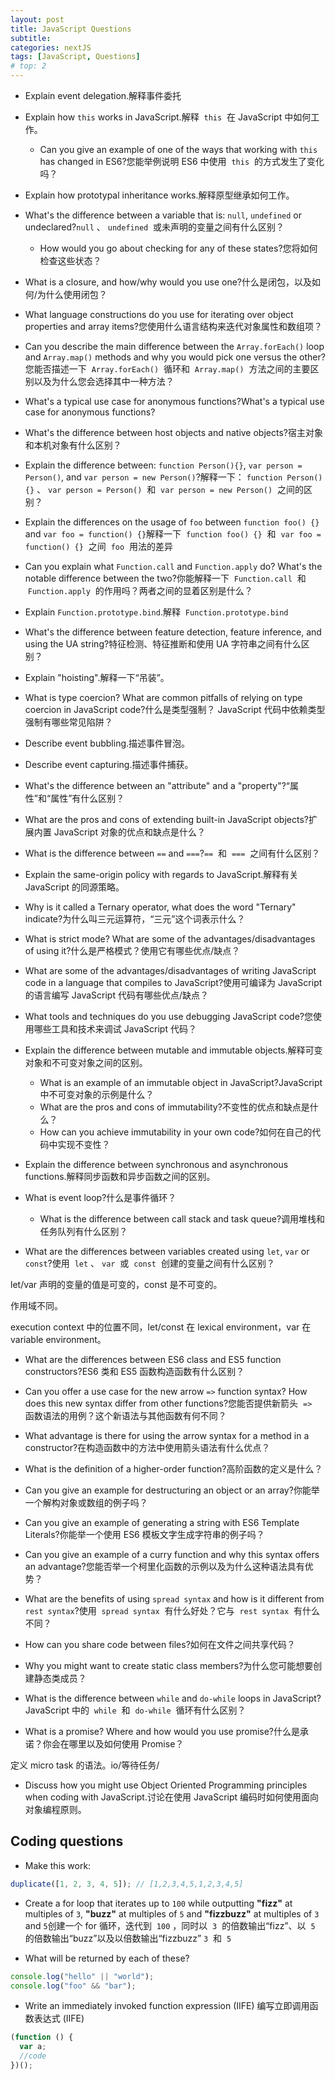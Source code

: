 ```yaml
---
layout: post
title: JavaScript Questions
subtitle:
categories: nextJS
tags: [JavaScript, Questions]
# top: 2
---
```


- Explain event delegation.解释事件委托

- Explain how `this` works in JavaScript.解释  `this`  在 JavaScript 中如何工作。
  
  - Can you give an example of one of the ways that working with `this` has changed in ES6?您能举例说明 ES6 中使用  `this`  的方式发生了变化吗？

- Explain how prototypal inheritance works.解释原型继承如何工作。

- What's the difference between a variable that is: `null`, `undefined` or undeclared?`null` 、 `undefined`  或未声明的变量之间有什么区别？
  
  - How would you go about checking for any of these states?您将如何检查这些状态？

- What is a closure, and how/why would you use one?什么是闭包，以及如何/为什么使用闭包？

- What language constructions do you use for iterating over object properties and array items?您使用什么语言结构来迭代对象属性和数组项？

- Can you describe the main difference between the `Array.forEach()` loop and `Array.map()` methods and why you would pick one versus the other?您能否描述一下  `Array.forEach()`  循环和  `Array.map()`  方法之间的主要区别以及为什么您会选择其中一种方法？

- What's a typical use case for anonymous functions?What's a typical use case for anonymous functions?

- What's the difference between host objects and native objects?宿主对象和本机对象有什么区别？

- Explain the difference between: `function Person(){}`, `var person = Person()`, and `var person = new Person()`?解释一下： `function Person(){}` 、 `var person = Person()`  和  `var person = new Person()`  之间的区别？

- Explain the differences on the usage of `foo` between `function foo() {}` and `var foo = function() {}`解释一下  `function foo() {}`  和  `var foo = function() {}`  之间  `foo`  用法的差异

- Can you explain what `Function.call` and `Function.apply` do? What's the notable difference between the two?你能解释一下  `Function.call`  和  `Function.apply`  的作用吗？两者之间的显着区别是什么？

- Explain `Function.prototype.bind`.解释  `Function.prototype.bind`

- What's the difference between feature detection, feature inference, and using the UA string?特征检测、特征推断和使用 UA 字符串之间有什么区别？

- Explain "hoisting".解释一下“吊装”。

- What is type coercion? What are common pitfalls of relying on type coercion in JavaScript code?什么是类型强制？ JavaScript 代码中依赖类型强制有哪些常见陷阱？

- Describe event bubbling.描述事件冒泡。

- Describe event capturing.描述事件捕获。

- What's the difference between an "attribute" and a "property"?“属性”和“属性”有什么区别？

- What are the pros and cons of extending built-in JavaScript objects?扩展内置 JavaScript 对象的优点和缺点是什么？

- What is the difference between `==` and `===`?`==`  和  `===`  之间有什么区别？

- Explain the same-origin policy with regards to JavaScript.解释有关 JavaScript 的同源策略。

- Why is it called a Ternary operator, what does the word "Ternary" indicate?为什么叫三元运算符，“三元”这个词表示什么？

- What is strict mode? What are some of the advantages/disadvantages of using it?什么是严格模式？使用它有哪些优点/缺点？

- What are some of the advantages/disadvantages of writing JavaScript code in a language that compiles to JavaScript?使用可编译为 JavaScript 的语言编写 JavaScript 代码有哪些优点/缺点？

- What tools and techniques do you use debugging JavaScript code?您使用哪些工具和技术来调试 JavaScript 代码？

- Explain the difference between mutable and immutable objects.解释可变对象和不可变对象之间的区别。
  
  - What is an example of an immutable object in JavaScript?JavaScript 中不可变对象的示例是什么？
  - What are the pros and cons of immutability?不变性的优点和缺点是什么？
  - How can you achieve immutability in your own code?如何在自己的代码中实现不变性？

- Explain the difference between synchronous and asynchronous functions.解释同步函数和异步函数之间的区别。

- What is event loop?什么是事件循环？
  
  - What is the difference between call stack and task queue?调用堆栈和任务队列有什么区别？
  
  

- What are the differences between variables created using `let`, `var` or `const`?使用  `let` 、 `var`  或  `const`  创建的变量之间有什么区别？

let/var 声明的变量的值是可变的，const 是不可变的。

作用域不同。

execution context 中的位置不同，let/const 在 lexical environment，var 在 variable environment。

- What are the differences between ES6 class and ES5 function constructors?ES6 类和 ES5 函数构造函数有什么区别？

- Can you offer a use case for the new arrow `=>` function syntax? How does this new syntax differ from other functions?您能否提供新箭头  `=>`  函数语法的用例？这个新语法与其他函数有何不同？

- What advantage is there for using the arrow syntax for a method in a constructor?在构造函数中的方法中使用箭头语法有什么优点？

- What is the definition of a higher-order function?高阶函数的定义是什么？

- Can you give an example for destructuring an object or an array?你能举一个解构对象或数组的例子吗？

- Can you give an example of generating a string with ES6 Template Literals?你能举一个使用 ES6 模板文字生成字符串的例子吗？

- Can you give an example of a curry function and why this syntax offers an advantage?您能否举一个柯里化函数的示例以及为什么这种语法具有优势？

- What are the benefits of using `spread syntax` and how is it different from `rest syntax`?使用  `spread syntax`  有什么好处？它与  `rest syntax`  有什么不同？

- How can you share code between files?如何在文件之间共享代码？

- Why you might want to create static class members?为什么您可能想要创建静态类成员？

- What is the difference between `while` and `do-while` loops in JavaScript?JavaScript 中的  `while`  和  `do-while`  循环有什么区别？



- What is a promise? Where and how would you use promise?什么是承诺？你会在哪里以及如何使用 Promise？

定义 micro task 的语法。io/等待任务/

- Discuss how you might use Object Oriented Programming principles when coding with JavaScript.讨论在使用 JavaScript 编码时如何使用面向对象编程原则。

## Coding questions

- Make this work:

```javascript
duplicate([1, 2, 3, 4, 5]); // [1,2,3,4,5,1,2,3,4,5]
```

- Create a for loop that iterates up to `100` while outputting **"fizz"** at multiples of `3`, **"buzz"** at multiples of `5` and **"fizzbuzz"** at multiples of `3` and `5`创建一个 for 循环，迭代到  `100` ，同时以  `3`  的倍数输出“fizz”、以  `5`  的倍数输出“buzz”以及以倍数输出“fizzbuzz” `3`  和  `5`

- What will be returned by each of these?

```javascript
console.log("hello" || "world");
console.log("foo" && "bar");
```

- Write an immediately invoked function expression (IIFE) 编写立即调用函数表达式 (IIFE)

```javascript
(function () {
  var a;
  //code
})();
```

